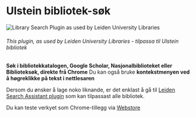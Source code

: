 # Ulstein bibliotek-søk 
![Library Search Plugin as used by Leiden University Libraries](https://lh3.googleusercontent.com/UOBt5iU_YaxICueuVR1qjcgkfAov0n7bLYKetAxhtjcrlqFNtsYsBXeoQKk0ELZ5LzBtQK62PQ8=w640-h400-e365-rj-sc0x00ffffff "Som brukt av Ulstein bibliotek")
###### This plugin, as used by Leiden University Libraries - tilpassa til Ulstein bibliotek

**Søk i bibliotekkatalogen, Google Scholar, Nasjonalbiblioteket eller Biblioteksøk, direkte frå Chrome**
Du kan også bruke **kontekstmenyen ved å høgreklikke på tekst i nettlesaren**

Dersom du ønsker å lage noko liknande, er det enklast å gå til [Leiden Search Assistant plugin](https://chrome.google.com/webstore/detail/leiden-search-assistant/dillijfbjhoiokfgjbngplcfggkkdnbn) som kan tilpassast alle bibliotek.

Du kan teste verkyet som Chrome-tillegg via [Webstore](https://chrome.google.com/webstore/detail/ulstein-bibliotek/ekempojhphpmblhfeklekjiflbnknlec?hl=no&authuser=0)


